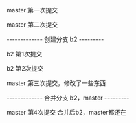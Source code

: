 master 第一次提交

master 第二次提交

------------- 创建分支 b2 ---------

b2 第1次提交

b2 第2次提交

master 第三次提交，修改了一些东西

------------- 合并分支 b2，master ---------

master 第4次提交
合并后b2，master都还在